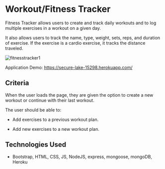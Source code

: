 # Workout/Fitness Tracker

Fitness Tracker allows users to create and track daily workouts and to log multiple exercises in a workout on a given day. 

It also allows users to track the name, type, weight, sets, reps, and duration of exercise. If the exercise is a cardio exercise, it tracks the distance traveled.

![fitnesstracker1](https://user-images.githubusercontent.com/63524583/98715651-73b0e880-2358-11eb-8911-be741b294b49.png)

Application Demo: https://secure-lake-15298.herokuapp.com/

## Criteria

When the user loads the page, they are given the option to create a new workout or continue with their last workout.

The user should be able to:

  * Add exercises to a previous workout plan.

  * Add new exercises to a new workout plan.

## Technologies Used

* Bootstrap, HTML, CSS, JS, NodeJS, express, mongoose, mongoDB, Heroku